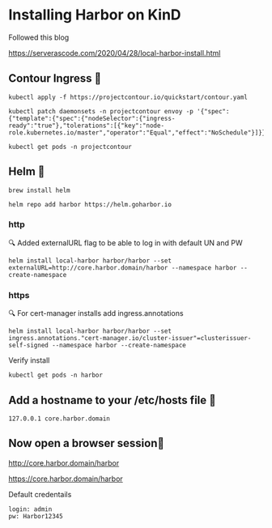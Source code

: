# Installing Harbor on KinD

Followed this blog

https://serverascode.com/2020/04/28/local-harbor-install.html



## Contour Ingress 🔧

```
kubectl apply -f https://projectcontour.io/quickstart/contour.yaml
```

```
kubectl patch daemonsets -n projectcontour envoy -p '{"spec":{"template":{"spec":{"nodeSelector":{"ingress-ready":"true"},"tolerations":[{"key":"node-role.kubernetes.io/master","operator":"Equal","effect":"NoSchedule"}]}}}}'
```

```
kubectl get pods -n projectcontour
```

## Helm 🔧

```
brew install helm
```

```
helm repo add harbor https://helm.goharbor.io
```

### http
🔍 Added externalURL flag to be able to log in with default UN and PW
```
helm install local-harbor harbor/harbor --set externalURL=http://core.harbor.domain/harbor --namespace harbor --create-namespace
```

### https
🔍 For cert-manager installs add ingress.annotations
```
helm install local-harbor harbor/harbor --set ingress.annotations."cert-manager.io/cluster-issuer"=clusterissuer-self-signed --namespace harbor --create-namespace
```

Verify install
```
kubectl get pods -n harbor
```

## Add a hostname to your /etc/hosts file 🔧

```
127.0.0.1 core.harbor.domain
```

## Now open a browser session🔧

http://core.harbor.domain/harbor

https://core.harbor.domain/harbor



Default credentails
```
login: admin
pw: Harbor12345
```


